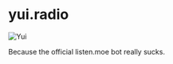 # yui.radio

![Yui](https://user-images.githubusercontent.com/874280/27795261-5b4b6a10-6040-11e7-93b2-52e1cbbeb7f6.PNG)

Because the official listen.moe bot really sucks.
